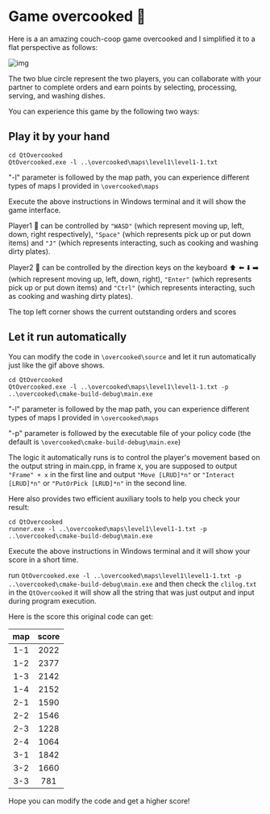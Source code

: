 # Game overcooked :rice:

Here is a an amazing couch-coop game overcooked and I simplified it to a flat perspective as follows:

![img](image/demo.gif)

The two blue circle represent the two players, you can collaborate with your partner to complete orders and earn points by selecting, processing, serving, and washing dishes.

You can experience this game by the following two ways:

## Play it by your hand

```
cd QtOvercooked
QtOvercooked.exe -l ..\overcooked\maps\level1\level1-1.txt
```

"-l" parameter is followed by the map path, you can experience different types of maps I provided in ```\overcooked\maps```

Execute the above instructions in Windows terminal and it will show the game interface.

Player1 :boy: can be controlled by ```"WASD"``` (which represent moving up, left, down, right respectively), ```"Space"``` (which represents pick up or put down items) and ```"J"``` (which represents interacting, such as cooking and washing dirty plates).

Player2 :girl: can be controlled by the direction keys on the keyboard :arrow_up: :arrow_left: :arrow_down: :arrow_right: (which represent moving up, left, down, right), ```"Enter"``` (which represents pick up or put down items) and ```"Ctrl"``` (which represents interacting, such as cooking and washing dirty plates).

The top left corner shows the current outstanding orders and scores

## Let it run automatically

You can modify the code in ```\overcooked\source``` and let it run automatically just like the gif above shows.

```
cd QtOvercooked
QtOvercooked.exe -l ..\overcooked\maps\level1\level1-1.txt -p ..\overcooked\cmake-build-debug\main.exe
```
"-l" parameter is followed by the map path, you can experience different types of maps I provided in ```\overcooked\maps```

"-p" parameter is followed by the executable file of your policy code (the default is ```\overcooked\cmake-build-debug\main.exe```)

The logic it automatically runs is to control the player's movement based on the output string in main.cpp, in frame x, you are supposed to output ```"Frame" + x``` in the first line and output ```"Move [LRUD]*n"``` or ```"Interact [LRUD]*n"``` or ```"PutOrPick [LRUD]*n"``` in the second line.

Here also provides two efficient auxiliary tools to help you check your result: 

```
cd QtOvercooked
runner.exe -l ..\overcooked\maps\level1\level1-1.txt -p ..\overcooked\cmake-build-debug\main.exe
```
Execute the above instructions in Windows terminal and it will show your score in a short time.

run ```QtOvercooked.exe -l ..\overcooked\maps\level1\level1-1.txt -p ..\overcooked\cmake-build-debug\main.exe``` and then check the ```clilog.txt``` in the ```QtOvercooked``` it will show all the string that was just output and input during program execution.

Here is the score this original code can get: 

| map | score|
| :-: | :-: |
| 1-1 | 2022 |
| 1-2 | 2377 |
| 1-3 | 2142 |
| 1-4 | 2152 |
| 2-1 | 1590 |
| 2-2 | 1546 |
| 2-3 | 1228 |
| 2-4 | 1064 |
| 3-1 | 1842 |
| 3-2 | 1660 |
| 3-3 | 781 |

Hope you can modify the code and get a higher score!
